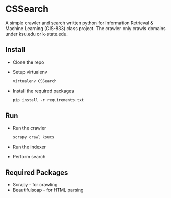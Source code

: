 # CSSearch

A simple crawler and search written python for Information Retrieval & Machine Learning (CIS-833) class project. The crawler only crawls domains under ksu.edu or k-state.edu.

## Install
* Clone the repo

* Setup virtualenv

   ```virtualenv CSSearch```

* Install the required packages

   ```pip install -r requirements.txt```

## Run
* Run the crawler

   ```scrapy crawl ksucs```

* Run the indexer

* Perform search

## Required Packages
* Scrapy - for crawling
* Beautifulsoap - for HTML parsing
